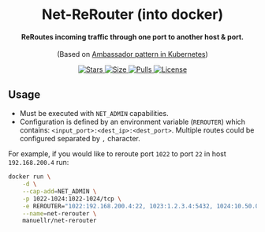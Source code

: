 <div align="center">
  <p>
    <h1>Net-ReRouter (into docker)</h1>
  </p>
  <p>
    <h4>ReRoutes incoming traffic through one port to another host & port.</h4>
  </p>
  <p>
    (Based on <a href="https://kubernetes.io/blog/2015/06/the-distributed-system-toolkit-patterns/">Ambassador pattern in Kubernetes</a>)
  </p>
  <p>
    <a href="https://hub.docker.com/r/manuellr/net-rerouter/">
      <img src="https://img.shields.io/docker/stars/manuellr/net-rerouter.svg" alt="Stars" />
      <img src="https://shields.beevelop.com/docker/image/image-size/manuellr/net-rerouter/latest.svg?style=flat-square" alt="Size" />
      <img src="https://img.shields.io/docker/pulls/manuellr/net-rerouter.svg" alt="Pulls" />
    </a>
    <a href="https://github.com/ManuelLR/Net-ReRouter_docker/blob/master/LICENSE">
      <img src="https://img.shields.io/github/license/ManuelLR/Net-ReRouter_docker.svg?style=flat-square" alt="License" />
    </a>
  </p>
</div>

## Usage

- Must be executed with `NET_ADMIN` capabilities.
- Configuration is defined by an environment variable (`REROUTER`) which contains: `<input_port>:<dest_ip>:<dest_port>`. Multiple routes could be configured separated by `,` character.

For example, if you would like to reroute port `1022` to port `22` in host `192.168.200.4` run:

```bash
docker run \
    -d \
    --cap-add=NET_ADMIN \
    -p 1022-1024:1022-1024/tcp \
    -e REROUTER="1022:192.168.200.4:22, 1023:1.2.3.4:5432, 1024:10.50.0.4:80" \
    --name=net-rerouter \
    manuellr/net-rerouter
```
